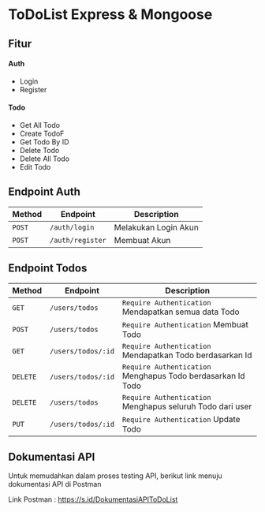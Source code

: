 # ToDoList Express & Mongoose

## Fitur

#### Auth

-   Login
-   Register

#### Todo

-   Get All Todo
-   Create TodoF
-   Get Todo By ID
-   Delete Todo
-   Delete All Todo
-   Edit Todo

## Endpoint Auth

| Method | Endpoint         | Description          |
| ------ | ---------------- | -------------------- |
| `POST` | `/auth/login`    | Melakukan Login Akun |
| `POST` | `/auth/register` | Membuat Akun         |

## Endpoint Todos

| Method   | Endpoint           | Description                                                 |
| -------- | ------------------ | ----------------------------------------------------------- |
| `GET`    | `/users/todos`     | `Require Authentication` Mendapatkan semua data Todo        |
| `POST`   | `/users/todos`     | `Require Authentication` Membuat Todo                       |
| `GET`    | `/users/todos/:id` | `Require Authentication` Mendapatkan Todo berdasarkan Id    |
| `DELETE` | `/users/todos/:id` | `Require Authentication` Menghapus Todo berdasarkan Id Todo |
| `DELETE` | `/users/todos`     | `Require Authentication` Menghapus seluruh Todo dari user   |
| `PUT`    | `/users/todos/:id` | `Require Authentication` Update Todo                        |

## Dokumentasi API

Untuk memudahkan dalam proses testing API, berikut link menuju dokumentasi API di Postman

Link Postman : https://s.id/DokumentasiAPIToDoList
